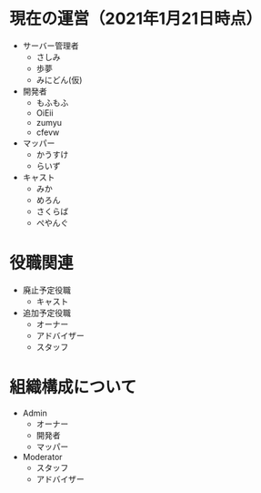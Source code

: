 # 現在の運営（2021年1月21日時点）
- サーバー管理者
  - さしみ
  - 歩夢
  - みにどん(仮)
- 開発者
  - もふもふ
  - OiEii
  - zumyu
  - cfevw
- マッパー
  - かうすけ
  - らいず
- キャスト
  - みか
  - めろん
  - さくらば
  - ぺやんぐ

# 役職関連
- 廃止予定役職
  - キャスト
- 追加予定役職
  - オーナー
  - アドバイザー
  - スタッフ
 
# 組織構成について
- Admin
  - オーナー
  - 開発者
  - マッパー
- Moderator
  - スタッフ
  - アドバイザー
